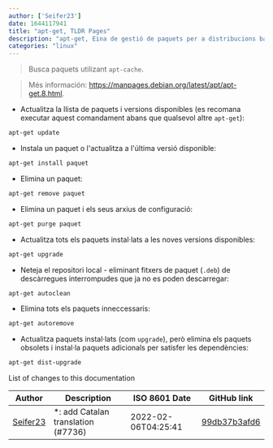 ```yaml
---
author: ['Seifer23']
date: 1644117941
title: "apt-get, TLDR Pages"
description: "apt-get, Eina de gestió de paquets per a distribucions basades en Debian."
categories: "linux"
---
```

> Busca paquets utilizant `apt-cache`.

> Més información: <https://manpages.debian.org/latest/apt/apt-get.8.html>.

- Actualitza la llista de paquets i versions disponibles (es recomana executar aquest comandament abans que qualsevol altre `apt-get`):

```bash
apt-get update
```

- Instala un paquet o l'actualitza a l'última versió disponible:

```bash
apt-get install paquet
```

- Elimina un paquet:

```bash
apt-get remove paquet
```

- Elimina un paquet i els seus arxius de configuració:

```bash
apt-get purge paquet
```

- Actualitza tots els paquets instal·lats a les noves versions disponibles:

```bash
apt-get upgrade
```

- Neteja el repositori local - eliminant fitxers de paquet (`.deb`) de descàrregues interrompudes que ja no es poden descarregar:

```bash
apt-get autoclean
```

- Elimina tots els paquets inneccessaris:

```bash
apt-get autoremove
```

- Actualitza paquets instal·lats (com `upgrade`), però elimina els paquets obsolets i instal·la paquets adicionals per satisfer les dependències:

```bash
apt-get dist-upgrade
```
List of changes to this documentation


Author | Description | ISO 8601 Date | GitHub link
------|-----|-----|-----
[Seifer23](mailto:48915360+Seifer23@users.noreply.github.com) | *: add Catalan translation (#7736) | 2022-02-06T04:25:41 | [99db37b3afd6](https://github.com/tldr-pages/tldr/commit/99db37b3afd6dba836a6d94e4688601fdb3bac98)

